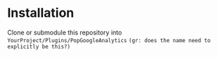 Installation
===============================
Clone or submodule this repository into `YourProject/Plugins/PopGoogleAnalytics` `(gr: does the name need to explicitly be this?)`


